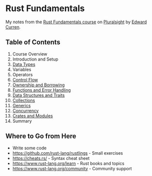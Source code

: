 # Rust Fundamentals

My notes from the [Rust Fundamentals course](https://app.pluralsight.com/library/courses/fundamentals-rust/table-of-contents) on [Pluralsight](https://pluralsight.com) by [Edward Curren](http://edwardcurren.com/).

## Table of Contents

1. Course Overview
2. Introduction and Setup
3. [Data Types](./03-data-types/)
4. Variables
5. Operators
6. [Control Flow](./06-control-flow/)
7. [Ownership and Borrowing](./07-ownership-and-borrowing/)
8. [Functions and Error Handling](./08-functions-and-error-handling/)
9. [Data Structures and Traits](./09-data-structures-and-traits/)
10. [Collections](./10-collections/)
11. [Generics](./11-generics/)
12. [Concurrency](./12-concurrency/)
13. [Crates and Modules](./13-crates-and-modules/)
14. Summary

## Where to Go from Here

- Write some code
- <https://github.com/rust-lang/rustlings> - Small exercises
- <https://cheats.rs/> - Syntax cheat sheet
- <https://www.rust-lang.org/learn> - Rust books and topics
- <https://www.rust-lang.org/community> - Community support
